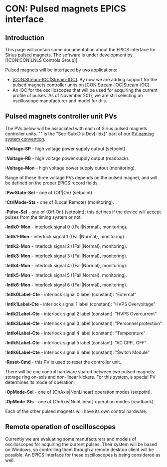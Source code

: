 # CON: Pulsed magnets EPICS interface

## Introduction
This page will contain some documentation about the EPICS interface for [Sirius pulsed magnets](/Machine/pulsed_magnets). The software is under development by [[CON:CON|LNLS Controls Group]].

Pulsed magnets will be interfaced by two applications:
* [[CON:Stream-IOC|Stream-IOC]](link). By now we are adding support for the pulsed magnets controller units on [[CON:Stream-IOC|Stream-IOC]](link).
* An IOC for the oscilloscopes that will be used for acquiring the current profile of pulses. As of November 2017, we are still selecting an oscilloscope manufacturer and model for this.

## Pulsed magnets controller unit PVs

The PVs below will be associated with each of Sirius pulsed magnets controller units. "<prefix>" is the "Sec-Sub:Dis-Dev[-Idx]" part of our [PV naming system convention](/Machine/naming_system).


**<prefix>:Voltage-SP** - high voltage power supply output (setpoint).

**<prefix>:Voltage-RB** - high voltage power supply output (readback).

**<prefix>:Voltage-Mon** - high voltage power supply output (monitoring).


Range of these three voltage PVs depends on the pulsed magnet, and will be defined on the proper EPICS record fields.


**<prefix>:PwrState-Sel** - one of {Off|On} (setpoint).


**<prefix>:CtrlMode-Sts** - one of {Local|Remote} (monitoring).


**<prefix>:Pulse-Sel** -  one of {Off|On} (setpoint); this defines if the device will accept pulses from the timing system or not.


**<prefix>:Intlk0-Mon** - interlock signal 0 ({Fail|Normal}, monitoring).

**<prefix>:Intlk1-Mon** - interlock signal 1 ({Fail|Normal}, monitoring).

**<prefix>:Intlk2-Mon** - interlock signal 2 ({Fail|Normal}, monitoring).

**<prefix>:Intlk3-Mon** - interlock signal 3 ({Fail|Normal}, monitoring).

**<prefix>:Intlk4-Mon** - interlock signal 4 ({Fail|Normal}, monitoring).

**<prefix>:Intlk5-Mon** - interlock signal 5 ({Fail|Normal}, monitoring).

**<prefix>:Intlk6-Mon** - interlock signal 6 ({Fail|Normal}, monitoring).


**<prefix>:Intlk0Label-Cte** - interlock signal 0 label (constant): "External"

**<prefix>:Intlk1Label-Cte** - interlock signal 1 label (constant): "HVPS Overvoltage"

**<prefix>:Intlk2Label-Cte** - interlock signal 2 label (constant): "HVPS Overcurrent"

**<prefix>:Intlk3Label-Cte** - interlock signal 3 label (constant): "Personnel protection"

**<prefix>:Intlk4Label-Cte** - interlock signal 4 label (constant): "Temperature"

**<prefix>:Intlk5Label-Cte** - interlock signal 5 label (constant): "AC CPFL OFF"

**<prefix>:Intlk6Label-Cte** - interlock signal 6 label (constant): "Switch Module"


**<prefix>:Reset-Cmd** - this PV is used to reset the controller unit.


There will be one control hardware shared between two pulsed magnets: storage ring on-axis and non-linear kickers. For this system, a special PV determines its mode of operation:


**<prefix>:OpMode-Sel** - one of {OnAxis|NonLinear} operation modes (setpoint).

**<prefix>:OpMode-Sts** - one of {OnAxis|NonLinear} operation modes (readback).


Each of the other pulsed magnets will have its own control hardware.

## Remote operation of oscilloscopes

Currently we are evaluating some manufacturers and models of oscilloscopes for acquiring the current pulses. Their system will be based on Windows, so controlling them through a remote desktop client will be possible. An EPICS interface for these oscilloscopes is being considered as well.
